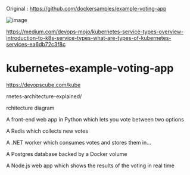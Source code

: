 Original : https://github.com/dockersamples/example-voting-app

![image](https://github.com/rajusw804/kubernetes-example-voting-app/assets/46264561/39cd54e8-fcae-4b15-97ff-043b3ba5422f)


[https://medium.com/devops-mojo/kubernetes-service-types-overview-introduction-to-k8s-service-types-what-are-types-of-kubernetes-services-ea6db72c3f8c
](https://www.harness.io/blog/kubernetes-services-explained)


# kubernetes-example-voting-app

https://devopscube.com/kube

rnetes-architecture-explained/


rchitecture diagram

A front-end web app in Python which lets you vote between two options

A Redis which collects new votes

A .NET worker which consumes votes and stores them in…

A Postgres database backed by a Docker volume

A Node.js web app which shows the results of the voting in real time

